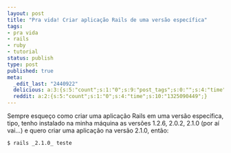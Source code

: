 ```yaml
---
layout: post
title: "Pra vida! Criar aplicação Rails de uma versão específica"
tags:
- pra vida
- rails
- ruby
- tutorial
status: publish
type: post
published: true
meta:
  _edit_last: "2440922"
  delicious: a:3:{s:5:"count";s:1:"0";s:9:"post_tags";s:0:"";s:4:"time";s:10:"1233900877";}
  reddit: a:2:{s:5:"count";s:1:"0";s:4:"time";s:10:"1325090449";}
---
```

Sempre esqueço como criar uma aplicação Rails em uma versão específica, tipo, tenho instalado na minha máquina as versões 1.2.6, 2.0.2, 2.1.0 (por aí vai...) e quero criar uma aplicação na versão 2.1.0, então:

	$ rails _2.1.0_ teste
